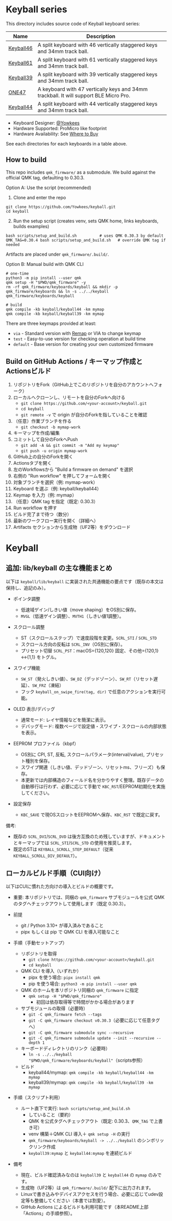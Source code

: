 # Keyball series

This directory includes source code of Keyball keyboard series:

| Name          | Description
|---------------|-------------------------------------------------------------
|[Keyball46](./keyball46)|A split keyboard with 46 vertically staggered keys and 34mm track ball.
|[Keyball61](./keyball61)|A split keyboard with 61 vertically staggered keys and 34mm track ball.
|[Keyball39](./keyball39)|A split keyboard with 39 vertically staggered keys and 34mm track ball.
|[ONE47](./one47)|A keyboard with 47 vertically keys and 34mm trackball. It will support BLE Micro Pro.
|[Keyball44](./keyball44)|A split keyboard with 44 vertically staggered keys and 34mm track ball.

* Keyboard Designer: [@Yowkees](https://twitter.com/Yowkees)  
* Hardware Supported: ProMicro like footprint
* Hardware Availability: See [Where to Buy](../../../README.md#where-to-buy)

See each directories for each keyboards in a table above.

## How to build

This repo includes `qmk_firmware/` as a submodule. We build against the official QMK tag, defaulting to 0.30.3.

Option A: Use the script (recommended)

1) Clone and enter the repo

```console
git clone https://github.com/Yowkees/keyball.git
cd keyball
```

2) Run the setup script (creates venv, sets QMK home, links keyboards, builds examples)

```console
bash scripts/setup_and_build.sh          # uses QMK 0.30.3 by default
QMK_TAG=0.30.4 bash scripts/setup_and_build.sh   # override QMK tag if needed
```

Artifacts are placed under `qmk_firmware/.build/`.

Option B: Manual build with QMK CLI

```console
# one-time
python3 -m pip install --user qmk
qmk setup -H "$PWD/qmk_firmware" -y
rm -rf qmk_firmware/keyboards/keyball && mkdir -p qmk_firmware/keyboards && ln -s ../../keyball qmk_firmware/keyboards/keyball

# build
qmk compile -kb keyball/keyball44 -km mymap
qmk compile -kb keyball/keyball39 -km mymap
```

There are three keymaps provided at least:

* `via` - Standard version with [Remap](https://remap-keys.app/) or VIA to change keymap
* `test` - Easy-to-use version for checking operation at build time
* `default` - Base version for creating your own customized firmware

## Build on GitHub Actions / キーマップ作成とActionsビルド

1. リポジトリをFork（GitHub上でこのリポジトリを自分のアカウントへフォーク）
2. ローカルへクローンし、リモートを自分のForkへ向ける
   - `git clone https://github.com/<your-account>/keyball.git`
   - `cd keyball`
   - `git remote -v` で origin が自分のForkを指していることを確認
3. （任意）作業ブランチを作る
   - `git checkout -b mymap-work`
4. キーマップを作成/編集
5. コミットして自分のForkへPush
   - `git add -A && git commit -m "Add my keymap"`
   - `git push -u origin mymap-work`
6. GitHub上の自分のForkを開く
7. Actionsタブを開く
8. 左のWorkflowsから "Build a firmware on demand" を選択
9. 右側の "Run workflow" を押してフォームを開く
10. 対象ブランチを選択（例: mymap-work）
11. Keyboard を選ぶ（例: keyball/keyball44）
12. Keymap を入力（例: mymap）
13. （任意）QMK tag を指定（既定: 0.30.3）
13. Run workflow を押す
14. ビルド完了まで待つ（数分）
15. 最新のワークフロー実行を開く（詳細へ）
16. Artifacts セクションから生成物（UF2等）をダウンロード
# Keyball
## 追加: lib/keyball の主な機能まとめ

以下は `keyball/lib/keyball` に実装された共通機能の要点です（既存の本文は保持し、追記のみ）。

- ポインタ調整
  - 低速域ゲイン/しきい値（move shaping）をOS別に保存。
  - `MVGL`（低速ゲイン調整）、`MVTH1`（しきい値1調整）。

- スクロール調整
  - ST（スクロールステップ）で速度段階を変更。`SCRL_STI` / `SCRL_STD`
  - スクロール方向の反転は `SCRL_INV`（OS別に保存）。
  - プリセット切替 `SCRL_PST`：macOS={120,120} 固定、その他={120,1}↔{1,1} をトグル。

- スワイプ機能
  - `SW_ST`（発火しきい値）、`SW_DZ`（デッドゾーン）、`SW_RT`（リセット遅延）、`SW_FRZ`（凍結）
  - フック `keyball_on_swipe_fire(tag, dir)` で任意のアクションを実行可能。

- OLED 表示/デバッグ
  - 通常モード: レイヤ情報などを簡潔に表示。
  - デバッグモード: 複数ページで設定値・スワイプ・スクロールの内部状態を表示。

- EEPROM プロファイル（kbpf）
  - OS別に CPI, ST, 反転, スクロールパラメータ(interval/value), プリセット種別を保存。
  - スワイプ関連（しきい値、デッドゾーン、リセットms、フリーズ）も保存。
  - 本更新では内部構造のフィールド名を分かりやすく整理。既存データの自動移行は行わず、必要に応じて手動で `KBC_RST`/EEPROM初期化を実施してください。

- 設定保存
  - `KBC_SAVE` で現OSスロットをEEPROMへ保存、`KBC_RST` で既定に戻す。

備考:
- 既存の `SCRL_DVI`/`SCRL_DVD` は後方互換のため残していますが、ドキュメントとキーマップでは `SCRL_STI`/`SCRL_STD` の使用を推奨します。
- 既定のSTは `KEYBALL_SCROLL_STEP_DEFAULT`（従来 `KEYBALL_SCROLL_DIV_DEFAULT`）。
## ローカルビルド手順（CUI向け）

以下はCUIに慣れた方向けの導入とビルドの概要です。

- 重要: 本リポジトリでは、同梱の `qmk_firmware` サブモジュールを公式 QMK のタグへチェックアウトして使用します（既定 0.30.3）。

- 前提
  - git / Python 3.10+ が導入済みであること
  - pipx もしくは pip で QMK CLI を導入可能なこと

- 手順（手動セットアップ）
  - リポジトリを取得
    - `git clone https://github.com/<your-account>/keyball.git`
    - `cd keyball`
  - QMK CLI を導入（いずれか）
    - pipx を使う場合: `pipx install qmk`
    - pip を使う場合: `python3 -m pip install --user qmk`
  - QMK のホームを本リポジトリ同梱の `qmk_firmware` に指定
    - `qmk setup -H "$PWD/qmk_firmware"`
      - 初回は依存取得等で時間がかかる場合があります
  - サブモジュールの取得（必要時）
    - `git -C qmk_firmware fetch --tags`
    - `git -C qmk_firmware checkout v0.30.3`（必要に応じて任意タグへ）
    - `git -C qmk_firmware submodule sync --recursive`
    - `git -C qmk_firmware submodule update --init --recursive --depth 1`
  - キーボードディレクトリのリンク（必要時）
    - `ln -s ../../keyball "$PWD/qmk_firmware/keyboards/keyball"`（scripts参照）
  - ビルド
    - keyball44/mymap: `qmk compile -kb keyball/keyball44 -km mymap`
    - keyball39/mymap: `qmk compile -kb keyball/keyball39 -km mymap`

- 手順（スクリプト利用）
  - ルート直下で実行: `bash scripts/setup_and_build.sh`
    - していること（要約）
    - QMK を公式タグへチェックアウト（既定: 0.30.3、`QMK_TAG` で上書き可）
    - venv 構築＋QMK CLI 導入＋ `qmk setup -H` の実行
    - `qmk_firmware/keyboards/keyball -> ../../keyball` のシンボリックリンク作成
    - `keyball39:mymap` と `keyball44:mymap` を連続ビルド

- 備考
  - 現在、ビルド確認済みなのは `keyball39` と `keyball44` の `mymap` のみです。
  - 生成物（UF2等）は `qmk_firmware/.build/` 配下に出力されます。
  - Linuxで書き込みやデバイスアクセスを行う場合、必要に応じてudev設定等も整備してください（本書では割愛）。
  - GitHub Actions によるビルドも利用可能です（本README上部「Actions」の手順参照）。
